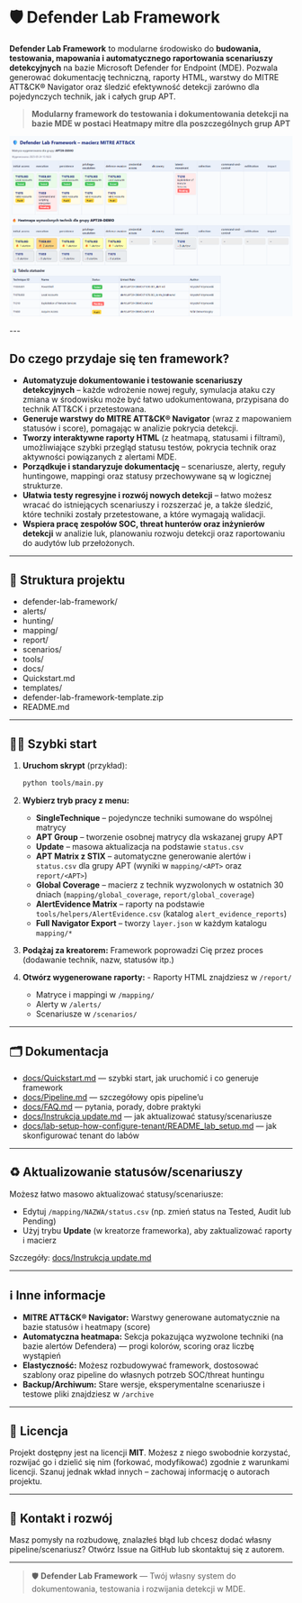 # 🛡️ Defender Lab Framework

**Defender Lab Framework** to modularne środowisko do **budowania, testowania, mapowania i automatycznego raportowania scenariuszy detekcyjnych** na bazie Microsoft Defender for Endpoint (MDE). Pozwala generować dokumentację techniczną, raporty HTML, warstwy do MITRE ATT&CK® Navigator oraz śledzić efektywność detekcji zarówno dla pojedynczych technik, jak i całych grup APT.

> **Modularny framework do testowania i dokumentowania detekcji na bazie MDE w postaci Heatmapy mitre dla poszczególnych grup APT**

<p align="center">
  <img src="docs/screenshots/wyglad_matrycy.png" alt="Przykład matrycy – demo frameworka" width="940">
</p>
---


## Do czego przydaje się ten framework?

- **Automatyzuje dokumentowanie i testowanie scenariuszy detekcyjnych** – każde wdrożenie nowej reguły, symulacja ataku czy zmiana w środowisku może być łatwo udokumentowana, przypisana do technik ATT&CK i przetestowana.
- **Generuje warstwy do MITRE ATT&CK® Navigator** (wraz z mapowaniem statusów i score), pomagając w analizie pokrycia detekcji.
- **Tworzy interaktywne raporty HTML** (z heatmapą, statusami i filtrami), umożliwiające szybki przegląd statusu testów, pokrycia technik oraz aktywności powiązanych z alertami MDE.
- **Porządkuje i standaryzuje dokumentację** – scenariusze, alerty, reguły huntingowe, mappingi oraz statusy przechowywane są w logicznej strukturze.
- **Ułatwia testy regresyjne i rozwój nowych detekcji** – łatwo możesz wracać do istniejących scenariuszy i rozszerzać je, a także śledzić, które techniki zostały przetestowane, a które wymagają walidacji.
- **Wspiera pracę zespołów SOC, threat hunterów oraz inżynierów detekcji** w analizie luk, planowaniu rozwoju detekcji oraz raportowaniu do audytów lub przełożonych.

---

## 📁 Struktura projektu



- defender-lab-framework/
- alerts/
- hunting/
- mapping/
- report/
- scenarios/
- tools/
- docs/
- Quickstart.md
- templates/
- defender-lab-framework-template.zip
- README.md





---

## 🏃‍♂️ Szybki start

1. **Uruchom skrypt** (przykład):
   ```bash
   python tools/main.py
   ```

2. **Wybierz tryb pracy z menu:**
   - **SingleTechnique** – pojedyncze techniki sumowane do wspólnej matrycy
   - **APT Group** – tworzenie osobnej matrycy dla wskazanej grupy APT
   - **Update** – masowa aktualizacja na podstawie `status.csv`
   - **APT Matrix z STIX** – automatyczne generowanie alertów i `status.csv` dla grupy APT (wyniki w `mapping/<APT>` oraz `report/<APT>`)
   - **Global Coverage** – macierz z technik wyzwolonych w ostatnich 30 dniach (`mapping/global_coverage`, `report/global_coverage`)
   - **AlertEvidence Matrix** – raporty na podstawie `tools/helpers/AlertEvidence.csv` (katalog `alert_evidence_reports`)
   - **Full Navigator Export** – tworzy `layer.json` w każdym katalogu `mapping/*`

3. **Podążaj za kreatorem:**
   Framework poprowadzi Cię przez proces (dodawanie technik, nazw, statusów itp.)

4. **Otwórz wygenerowane raporty:**   - Raporty HTML znajdziesz w `/report/`
   - Matryce i mappingi w `/mapping/`
   - Alerty w `/alerts/`
   - Scenariusze w `/scenarios/`

---

## 🗂️ Dokumentacja

- [docs/Quickstart.md](docs/Quickstart.md) — szybki start, jak uruchomić i co generuje framework
- [docs/Pipeline.md](docs/Pipeline.md) — szczegółowy opis pipeline’u
- [docs/FAQ.md](docs/FAQ.md) — pytania, porady, dobre praktyki
- [docs/Instrukcja update.md](docs/Instrukcja%20update.md) — jak aktualizować statusy/scenariusze
- [docs/lab-setup-how-configure-tenant/README_lab_setup.md](docs/lab-setup-how-configure-tenant/README_lab_setup.md) — jak skonfigurować tenant do labów

---

## ♻️ Aktualizowanie statusów/scenariuszy

Możesz łatwo masowo aktualizować statusy/scenariusze:

- Edytuj `/mapping/NAZWA/status.csv` (np. zmień status na Tested, Audit lub Pending)
- Użyj trybu **Update** (w kreatorze frameworka), aby zaktualizować raporty i macierz

Szczegóły: [docs/Instrukcja update.md](docs/Instrukcja%20update.md)

---

## ℹ️ Inne informacje

- **MITRE ATT&CK® Navigator:** Warstwy generowane automatycznie na bazie statusów i heatmapy (score)
- **Automatyczna heatmapa:** Sekcja pokazująca wyzwolone techniki (na bazie alertów Defendera) — progi kolorów, scoring oraz liczbę wystąpień
- **Elastyczność:** Możesz rozbudowywać framework, dostosować szablony oraz pipeline do własnych potrzeb SOC/threat huntingu
- **Backup/Archiwum:** Stare wersje, eksperymentalne scenariusze i testowe pliki znajdziesz w `/archive`

---

## 📄 Licencja

Projekt dostępny jest na licencji **MIT**. Możesz z niego swobodnie korzystać, rozwijać go i dzielić się nim (forkować, modyfikować) zgodnie z warunkami licencji. Szanuj jednak wkład innych – zachowaj informację o autorach projektu.

---
## 📣 Kontakt i rozwój

Masz pomysły na rozbudowę, znalazłeś błąd lub chcesz dodać własny pipeline/scenariusz? Otwórz Issue na GitHub lub skontaktuj się z autorem.

---

> 🛡️ **Defender Lab Framework** — Twój własny system do dokumentowania, testowania i rozwijania detekcji w MDE.
